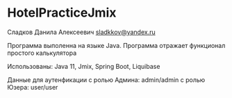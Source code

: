 # HotelPracticeJmix

Сладков Данила Алексеевич sladkkov@yandex.ru

Программа выполенна на языке Java. Программа отражает функционал простого калькулятора 

Использованы: Java 11, Jmix, Spring Boot, Liquibase

Данные для аутенфикации
с ролью Админа: admin/admin
с ролью Юзера: user/user
